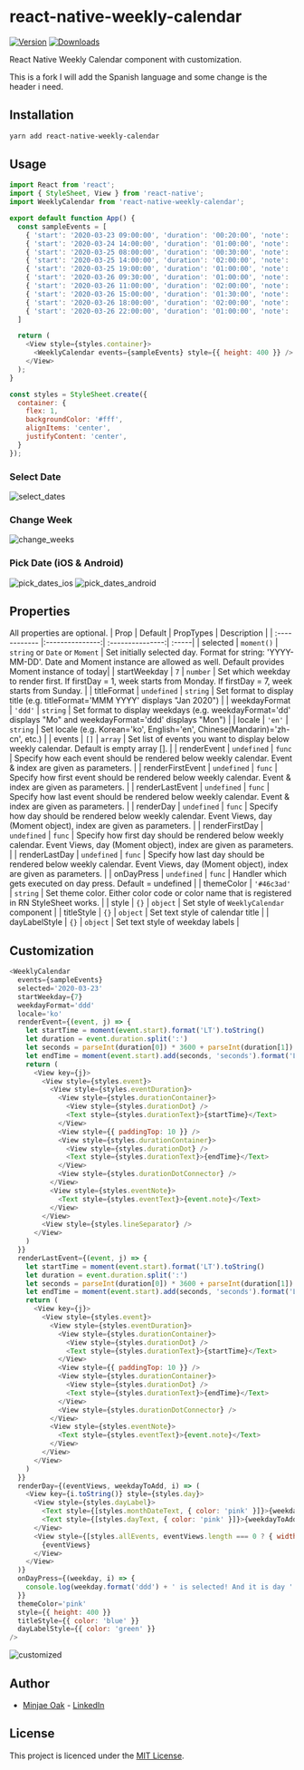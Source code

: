 # react-native-weekly-calendar
[![Version](https://img.shields.io/npm/v/react-native-weekly-calendar.svg)](https://www.npmjs.com/package/react-native-weekly-calendar)
[![Downloads](https://img.shields.io/npm/dm/react-native-weekly-calendar.svg)](https://www.npmjs.com/package/react-native-weekly-calendar)

React Native Weekly Calendar component with customization. 

This is a fork I will add the Spanish language and some change is the header i need.

## Installation
```bash
yarn add react-native-weekly-calendar
```


## Usage
```javascript
import React from 'react';
import { StyleSheet, View } from 'react-native';
import WeeklyCalendar from 'react-native-weekly-calendar';

export default function App() {
  const sampleEvents = [
    { 'start': '2020-03-23 09:00:00', 'duration': '00:20:00', 'note': 'Walk my dog' },
    { 'start': '2020-03-24 14:00:00', 'duration': '01:00:00', 'note': 'Doctor\'s appointment' },
    { 'start': '2020-03-25 08:00:00', 'duration': '00:30:00', 'note': 'Morning exercise' },
    { 'start': '2020-03-25 14:00:00', 'duration': '02:00:00', 'note': 'Meeting with client' },
    { 'start': '2020-03-25 19:00:00', 'duration': '01:00:00', 'note': 'Dinner with family' },
    { 'start': '2020-03-26 09:30:00', 'duration': '01:00:00', 'note': 'Schedule 1' },
    { 'start': '2020-03-26 11:00:00', 'duration': '02:00:00', 'note': 'Schedule 2' },
    { 'start': '2020-03-26 15:00:00', 'duration': '01:30:00', 'note': 'Schedule 3' },
    { 'start': '2020-03-26 18:00:00', 'duration': '02:00:00', 'note': 'Schedule 4' },
    { 'start': '2020-03-26 22:00:00', 'duration': '01:00:00', 'note': 'Schedule 5' }
  ]

  return (
    <View style={styles.container}>
      <WeeklyCalendar events={sampleEvents} style={{ height: 400 }} />
    </View>
  );
}

const styles = StyleSheet.create({
  container: {
    flex: 1,
    backgroundColor: '#fff',
    alignItems: 'center',
    justifyContent: 'center',
  }
});
```

### Select Date
![select_dates](https://user-images.githubusercontent.com/8908724/77604941-04b48a00-6f57-11ea-93b2-8e9179ef3255.gif)

### Change Week
![change_weeks](https://user-images.githubusercontent.com/8908724/77604967-11d17900-6f57-11ea-90cf-f14250211121.gif)

### Pick Date (iOS & Android)
![pick_dates_ios](https://user-images.githubusercontent.com/8908724/77604971-15650000-6f57-11ea-9e53-d9a3c3c091f1.gif)
![pick_dates_android](https://user-images.githubusercontent.com/8908724/77611922-fe7bd900-6f69-11ea-85e3-9dd3eacaabf5.gif)


## Properties
All properties are optional.
| Prop  | Default  | PropTypes | Description |
| :------------ |:---------------:| :---------------:| :-----|
| selected | `moment()` | `string` or `Date` or `Moment` | Set initially selected day. Format for string: 'YYYY-MM-DD'. Date and Moment instance are allowed as well. Default provides Moment instance of today|
| startWeekday | `7` | `number` | Set which weekday to render first. If firstDay = 1, week starts from Monday. If firstDay = 7, week starts from Sunday. |
| titleFormat | `undefined` | `string` | Set format to display title (e.g. titleFormat='MMM YYYY' displays "Jan 2020") |
| weekdayFormat | `'ddd'` | `string` | Set format to display weekdays (e.g. weekdayFormat='dd' displays "Mo" and weekdayFormat='ddd' displays "Mon") |
| locale | `'en'` | `string` | Set locale (e.g. Korean='ko', English='en', Chinese(Mandarin)='zh-cn', etc.) |
| events | `[]` | `array` | Set list of events you want to display below weekly calendar. Default is empty array []. |
| renderEvent | `undefined` | `func` | Specify how each event should be rendered below weekly calendar. Event & index are given as parameters. |
| renderFirstEvent | `undefined` | `func` | Specify how first event should be rendered below weekly calendar. Event & index are given as parameters. |
| renderLastEvent | `undefined` | `func` | Specify how last event should be rendered below weekly calendar. Event & index are given as parameters. |
| renderDay | `undefined` | `func` | Specify how day should be rendered below weekly calendar. Event Views, day (Moment object), index are given as parameters. |
| renderFirstDay | `undefined` | `func` | Specify how first day should be rendered below weekly calendar. Event Views, day (Moment object), index are given as parameters. |
| renderLastDay | `undefined` | `func` | Specify how last day should be rendered below weekly calendar. Event Views, day (Moment object), index are given as parameters. |
| onDayPress |  `undefined` | `func` | Handler which gets executed on day press. Default = undefined |
| themeColor | `'#46c3ad'` | `string` | Set theme color. Either color code or color name that is registered in RN StyleSheet works. |
| style | `{}` | `object` | Set style of `WeeklyCalendar` component |
| titleStyle | `{}` | `object` | Set text style of calendar title |
| dayLabelStyle | `{}` | `object` | Set text style of weekday labels |

## Customization
```javascript
<WeeklyCalendar
  events={sampleEvents} 
  selected='2020-03-23'
  startWeekday={7}
  weekdayFormat='ddd'
  locale='ko'
  renderEvent={(event, j) => {
    let startTime = moment(event.start).format('LT').toString()
    let duration = event.duration.split(':')
    let seconds = parseInt(duration[0]) * 3600 + parseInt(duration[1]) * 60 + parseInt(duration[2])
    let endTime = moment(event.start).add(seconds, 'seconds').format('LT').toString()
    return (
      <View key={j}>
        <View style={styles.event}>
          <View style={styles.eventDuration}>
            <View style={styles.durationContainer}>
              <View style={styles.durationDot} />
              <Text style={styles.durationText}>{startTime}</Text>
            </View>
            <View style={{ paddingTop: 10 }} />
            <View style={styles.durationContainer}>
              <View style={styles.durationDot} />
              <Text style={styles.durationText}>{endTime}</Text>
            </View>
            <View style={styles.durationDotConnector} />
          </View>
          <View style={styles.eventNote}>
            <Text style={styles.eventText}>{event.note}</Text>
          </View>
        </View>
        <View style={styles.lineSeparator} />
      </View>
    )
  }}
  renderLastEvent={(event, j) => {
    let startTime = moment(event.start).format('LT').toString()
    let duration = event.duration.split(':')
    let seconds = parseInt(duration[0]) * 3600 + parseInt(duration[1]) * 60 + parseInt(duration[2])
    let endTime = moment(event.start).add(seconds, 'seconds').format('LT').toString()
    return (
      <View key={j}>
        <View style={styles.event}>
          <View style={styles.eventDuration}>
            <View style={styles.durationContainer}>
              <View style={styles.durationDot} />
              <Text style={styles.durationText}>{startTime}</Text>
            </View>
            <View style={{ paddingTop: 10 }} />
            <View style={styles.durationContainer}>
              <View style={styles.durationDot} />
              <Text style={styles.durationText}>{endTime}</Text>
            </View>
            <View style={styles.durationDotConnector} />
          </View>
          <View style={styles.eventNote}>
            <Text style={styles.eventText}>{event.note}</Text>
          </View>
        </View>
      </View>
    )
  }}
  renderDay={(eventViews, weekdayToAdd, i) => (
    <View key={i.toString()} style={styles.day}>
      <View style={styles.dayLabel}>
        <Text style={[styles.monthDateText, { color: 'pink' }]}>{weekdayToAdd.format('M/D').toString()}</Text>
        <Text style={[styles.dayText, { color: 'pink' }]}>{weekdayToAdd.format('ddd').toString()}</Text>
      </View>
      <View style={[styles.allEvents, eventViews.length === 0 ? { width: '100%', backgroundColor: 'pink' } : {}]}>
        {eventViews}
      </View>
    </View>
  )}
  onDayPress={(weekday, i) => {
    console.log(weekday.format('ddd') + ' is selected! And it is day ' + (i+1) + ' of the week!')
  }}
  themeColor='pink'
  style={{ height: 400 }}
  titleStyle={{ color: 'blue' }}
  dayLabelStyle={{ color: 'green' }}
/>
```
![customized](https://user-images.githubusercontent.com/8908724/77616782-d5614580-6f75-11ea-8736-6e315ad8802d.png)

## Author
* [Minjae Oak](https://github.com/codeinjuice/) - [LinkedIn](http://linkedin.com/in/minjae-oak)

## License
This project is licenced under the [MIT License](http://opensource.org/licenses/mit-license.html).
